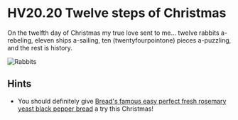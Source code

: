 # HV20.20 Twelve steps of Christmas

On the twelfth day of Christmas my true love sent to me...
twelve rabbits a-rebeling,
eleven ships a-sailing,
ten (twentyfourpointone) pieces a-puzzling,
and the rest is history.

![Rabbits](./bfd96926-dd11-4e07-a05a-f6b807570b5a.png)

## Hints

- You should definitely give [Bread's famous easy perfect fresh rosemary yeast black pepper bread](./7da737b4-29ba-4f4d-b882-b4ec133bc6c9.txt) a try this Christmas!
